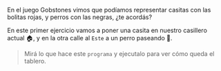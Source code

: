 <gs-toolbox toolbox-url="https://raw.githubusercontent.com/MumukiProject/mumuki-guia-gobstones-practica-primeros-programas-kids/master/toolbox.xml"></gs-toolbox>

En el juego Gobstones vimos que podíamos representar casitas con las bolitas rojas, y perros con las negras, ¿te acordás? 

En este primer ejercicio vamos a poner una casita en nuestro casillero actual :house:, y en la otra calle al `Este` a un perro paseando :dog:.

> Mirá lo que hace este `programa` y ejecutalo para ver cómo queda el tablero. 

